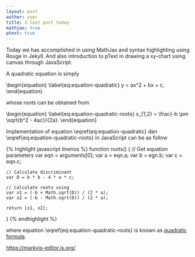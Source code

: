 ```yaml
---
layout: post
author: user
title: X-last post today
mathjax: true
ptext: true
---
```


Today we has accomplished in using MathJax and syntax highlighting using Rouge in Jekyll. And also introduction to pText in drawing a xy-chart using canvas through JavaScript.

<script>
chart = {
	background: "#fffafa",
	data: {
		x: [0, 30, 60, 90, 120, 150, 180, 210, 240, 270, 300],
		y: [0, 65, 100, 130, 145, 150, 140, 120, 90, 50, 0],
	},
	type : "line-point",
	color: {
		line: "#f88",
		point: "#e00",
	},
};
vis(chart);
</script>

A quadratic equation is simply

\begin{equation}
\label{eq:equation-quadratic}
y = ax^2 + bx + c,
\end{equation}

whose roots can be obtained from

\begin{equation}
\label{eq:equation-quadratic-roots}
x_{1,2} = \frac{-b \pm \sqrt{b^2 - 4ac}}{2a}.
\end{equation}

Implementation of equation \eqref{eq:equation-quadratic} dan \eqref{eq:equation-quadratic-roots} in JavaScript can be as follow

{% highlight javascript linenos %}
function roots() {
	// Get equation parameters
	var eqn = arguments[0];
	var a = eqn.a;
	var b = egn.b;
	var c = eqn.c;
	
	// Calculate discriminant
	var D = b * b - 4 * a * c;
	
	// Calculate roots using 
	var x1 = (-b + Math.sqrt(D)) / (2 * a);
	var x2 = (-b - Math.sqrt(D)) / (2 * a);
	
	return [x1, x2];
}
{% endhighlight %}

where equation \eqref{eq:equation-quadratic-roots} is known as [quadratic formula](https://en.wikipedia.org/wiki/Quadratic_formula).

https://markvis-editor.js.org/


